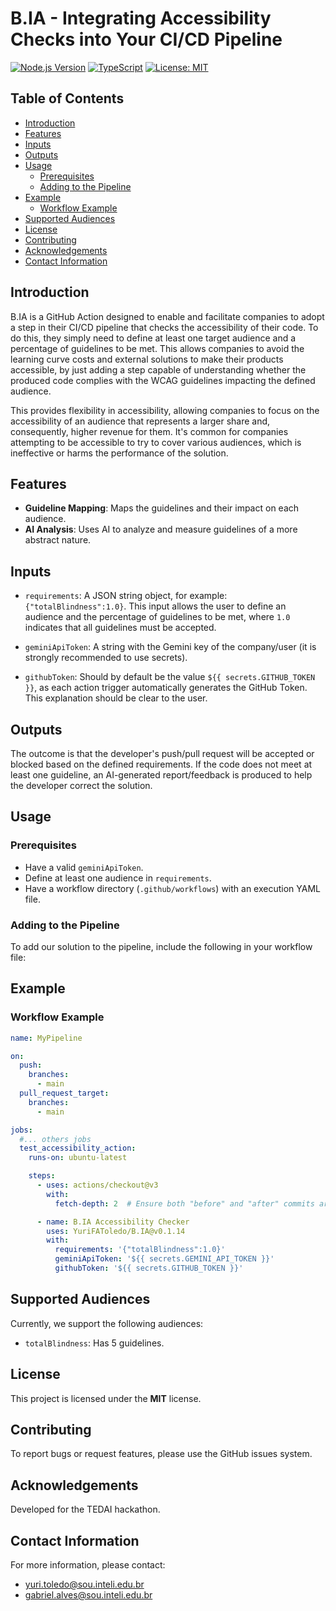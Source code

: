 # B.IA - Integrating Accessibility Checks into Your CI/CD Pipeline
[![Node.js Version](https://img.shields.io/badge/Node.js-%3E%3D16.0.0-brightgreen)](https://nodejs.org/)
[![TypeScript](https://img.shields.io/badge/TypeScript-%3E%3D4.0-blue)](https://www.typescriptlang.org/)
[![License: MIT](https://img.shields.io/badge/License-MIT-yellow.svg)](https://opensource.org/licenses/MIT)

## Table of Contents

- [Introduction](#introduction)
- [Features](#features)
- [Inputs](#inputs)
- [Outputs](#outputs)
- [Usage](#usage)
  - [Prerequisites](#prerequisites)
  - [Adding to the Pipeline](#adding-to-the-pipeline)
- [Example](#example)
  - [Workflow Example](#workflow-example)
- [Supported Audiences](#supported-audiences)
- [License](#license)
- [Contributing](#contributing)
- [Acknowledgements](#acknowledgements)
- [Contact Information](#contact-information)

## Introduction

B.IA is a GitHub Action designed to enable and facilitate companies to adopt a step in their CI/CD pipeline that checks the accessibility of their code. To do this, they simply need to define at least one target audience and a percentage of guidelines to be met. This allows companies to avoid the learning curve costs and external solutions to make their products accessible, by just adding a step capable of understanding whether the produced code complies with the WCAG guidelines impacting the defined audience.

This provides flexibility in accessibility, allowing companies to focus on the accessibility of an audience that represents a larger share and, consequently, higher revenue for them. It's common for companies attempting to be accessible to try to cover various audiences, which is ineffective or harms the performance of the solution.

## Features

- **Guideline Mapping**: Maps the guidelines and their impact on each audience.
- **AI Analysis**: Uses AI to analyze and measure guidelines of a more abstract nature.

## Inputs

- `requirements`: A JSON string object, for example: `{"totalBlindness":1.0}`. This input allows the user to define an audience and the percentage of guidelines to be met, where `1.0` indicates that all guidelines must be accepted.

- `geminiApiToken`: A string with the Gemini key of the company/user (it is strongly recommended to use secrets).

- `githubToken`: Should by default be the value `${{ secrets.GITHUB_TOKEN }}`, as each action trigger automatically generates the GitHub Token. This explanation should be clear to the user.

## Outputs

The outcome is that the developer's push/pull request will be accepted or blocked based on the defined requirements. If the code does not meet at least one guideline, an AI-generated report/feedback is produced to help the developer correct the solution.

## Usage

### Prerequisites

- Have a valid `geminiApiToken`.
- Define at least one audience in `requirements`.
- Have a workflow directory (`.github/workflows`) with an execution YAML file.

### Adding to the Pipeline

To add our solution to the pipeline, include the following in your workflow file:

## Example

### Workflow Example

```yaml
name: MyPipeline

on:
  push:
    branches:
      - main
  pull_request_target:
    branches:
      - main

jobs:
  #... others jobs
  test_accessibility_action:
    runs-on: ubuntu-latest

    steps:
      - uses: actions/checkout@v3
        with:
          fetch-depth: 2  # Ensure both "before" and "after" commits are fetched

      - name: B.IA Accessibility Checker
        uses: YuriFAToledo/B.IA@v0.1.14
        with:
          requirements: '{"totalBlindness":1.0}'
          geminiApiToken: '${{ secrets.GEMINI_API_TOKEN }}'
          githubToken: '${{ secrets.GITHUB_TOKEN }}'
```


## Supported Audiences

Currently, we support the following audiences:

- `totalBlindness`: Has 5 guidelines.

## License

This project is licensed under the **MIT** license.

## Contributing

To report bugs or request features, please use the GitHub issues system.

## Acknowledgements

Developed for the TEDAI hackathon.

## Contact Information

For more information, please contact:

- yuri.toledo@sou.inteli.edu.br
- gabriel.alves@sou.inteli.edu.br
